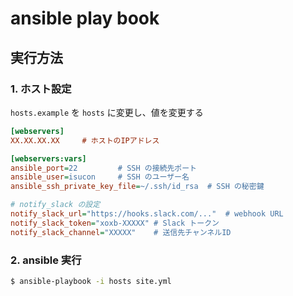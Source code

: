 # ansible play book

## 実行方法
### 1. ホスト設定
`hosts.example` を `hosts` に変更し、値を変更する
```ini
[webservers]
XX.XX.XX.XX     # ホストのIPアドレス

[webservers:vars]
ansible_port=22         # SSH の接続先ポート
ansible_user=isucon     # SSH のユーザー名
ansible_ssh_private_key_file=~/.ssh/id_rsa  # SSH の秘密鍵

# notify_slack の設定
notify_slack_url="https://hooks.slack.com/..."  # webhook URL
notify_slack_token="xoxb-XXXXX" # Slack トークン
notify_slack_channel="XXXXX"    # 送信先チャンネルID
```

### 2. ansible 実行
```bash
$ ansible-playbook -i hosts site.yml
```